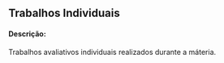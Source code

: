 ## Trabalhos Individuais

#### Descrição:

Trabalhos avaliativos individuais realizados durante a máteria.
